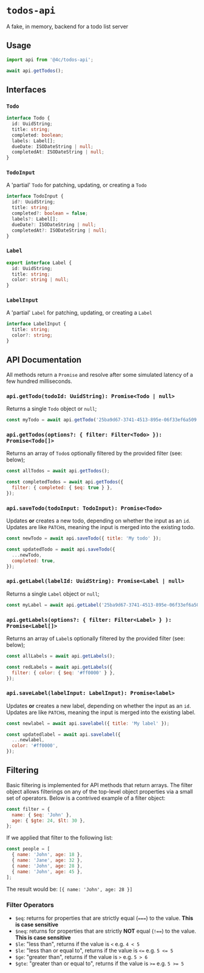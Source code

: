 # `todos-api`

A fake, in memory, backend for a todo list server

## Usage

```js
import api from '@4c/todos-api';

await api.getTodos();
```

## Interfaces

### `Todo`

```ts
interface Todo {
  id: UuidString;
  title: string;
  completed: boolean;
  labels: Label[];
  dueDate: ISODateString | null;
  completedAt: ISODateString | null;
}
```

### `TodoInput`

A 'partial' `Todo` for patching, updating, or creating a `Todo`

```ts
interface TodoInput {
  id?: UuidString;
  title: string;
  completed?: boolean = false;
  labels?: Label[];
  dueDate?: ISODateString | null;
  completedAt?: ISODateString | null;
}
```

### `Label`

```ts
export interface Label {
  id: UuidString;
  title: string;
  color: string | null;
}
```

### `LabelInput`

A 'partial' `Label` for patching, updating, or creating a `Label`

```ts
interface LabelInput {
  title: string;
  color?: string;
}
```

## API Documentation

All methods return a `Promise` and resolve after some simulated latency of a few hundred milliseconds.

### `api.getTodo(todoId: UuidString): Promise<Todo | null>`

Returns a single `Todo` object or `null`;

```js
const myTodo = await api.getTodo('25ba9d67-3741-4513-895e-06f33ef6a509');
```

### `api.getTodos(options?: { filter: Filter<Todo> }): Promise<Todo[]>`

Returns an array of `Todo`s optionally filtered by the provided filter (see: below);

```js
const allTodos = await api.getTodos();

const completedTodos = await api.getTodos({
  filter: { completed: { $eq: true } },
});
```

### `api.saveTodo(todoInput: TodoInput): Promise<Todo>`

Updates **or** creates a new todo, depending on whether the input as an `id`. Updates
are like `PATCH`s, meaning the input is merged into the existing todo.

```js
const newTodo = await api.saveTodo({ title: 'My todo' });

const updatedTodo = await api.saveTodo({
  ...newTodo,
  completed: true,
});
```

### `api.getLabel(labelId: UuidString): Promise<Label | null>`

Returns a single `Label` object or `null`;

```js
const myLabel = await api.getLabel('25ba9d67-3741-4513-895e-06f33ef6a509');
```

### `api.getLabels(options?: { filter: Filter<Label> } ): Promise<Label[]>`

Returns an array of `Label`s optionally filtered by the provided filter (see: below);

```js
const allLabels = await api.getLabels();

const redLabels = await api.getLabels({
  filter: { color: { $eq: '#ff0000' } },
});
```

### `api.saveLabel(labelInput: LabelInput): Promise<label>`

Updates **or** creates a new label, depending on whether the input as an `id`. Updates
are like `PATCH`s, meaning the input is merged into the existing label.

```js
const newlabel = await api.savelabel({ title: 'My label' });

const updatedlabel = await api.savelabel({
  ...newlabel,
  color: '#ff0000',
});
```

## Filtering

Basic filtering is implemented for API methods that return arrays. The filter
object allows filterings on any of the top-level object properties via a small
set of operators. Below is a contrived example of a filter object:

```js
const filter = {
  name: { $eq: 'John' },
  age: { $gte: 24, $lt: 30 },
};
```

If we applied that filter to the following list:

```js
const people = [
  { name: 'John', age: 18 },
  { name: 'Jane', age: 32 },
  { name: 'John', age: 28 },
  { name: 'John', age: 45 },
];
```

The result would be: `[{ name: 'John', age: 28 }]`

### Filter Operators

- `$eq`: returns for properties that are strictly equal (`===`) to the value. **This is case sensitive**
- `$neq`: returns for properties that are strictly **NOT** equal (`!==`) to the value. **This is case sensitive**
- `$le`: "less than", returns if the value is `<` e.g. `4 < 5`
- `$le`: "less than or equal to", returns if the value is `<=` e.g. `5 <= 5`
- `$ge`: "greater than", returns if the value is `>` e.g. `5 > 6`
- `$gte`: "greater than or equal to", returns if the value is `>=` e.g. `5 >= 5`
